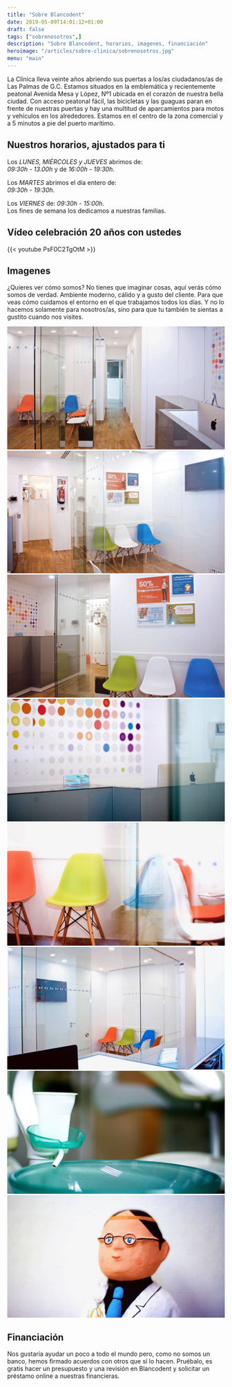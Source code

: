 ```yaml
---
title: "Sobre Blancodent"
date: 2019-05-09T14:01:12+01:00
draft: false
tags: ["sobrenosotros",]
description: "Sobre Blancodent, horarios, imagenes, financiación"
heroimage: "/articles/sobre-clinica/sobrenosotros.jpg"
menu: "main"
---
```


La Clínica lleva veinte años abriendo sus puertas a los/as ciudadanos/as de Las Palmas de G.C. Estamos situados en la emblemática y recientemente peatonal Avenida Mesa y López, Nº1 ubicada en el corazón de nuestra bella ciudad. Con acceso peatonal fácil, las bicicletas y las guaguas paran en frente de nuestras puertas y hay una multitud de aparcamientos para motos y vehículos en los alrededores. Estamos en el centro de la zona comercial y a 5 minutos a pie del puerto marítimo.

<h2 id="horarios"> Nuestros horarios, ajustados para ti</h2>

Los *LUNES, MIÉRCOLES y JUEVES* abrimos de:  
*09:30h - 13.00h* y de *16:00h - 19:30h*.  

Los *MARTES* abrimos el día entero de:  
*09:30h - 19:30h*.  

Los *VIERNES* de: *09:30h - 15:00h*.  
Los fines de semana los dedicamos a nuestras familias.

## Vídeo celebración 20 años con ustedes

{{< youtube PsF0C2TgOtM >}}

## Imagenes
¿Quieres ver cómo somos? No tienes que imaginar cosas, aquí verás cómo somos de verdad. Ambiente moderno, cálido y a gusto del cliente. Para que veas cómo cuidamos el entorno en el que trabajamos todos los días. Y no lo hacemos solamente para nosotros/as, sino para que tu también te sientas a gustito cuando nos visites.

<img class="image-full-width" src="cl-1.jpg" alt=""> <br>
<img class="image-full-width" src="cl-2.jpg" alt=""> <br>
<img class="image-full-width" src="cl-3.jpg" alt=""> <br>
<img class="image-full-width" src="cl-4.jpg" alt=""> <br>
<img class="image-full-width" src="cl-5.jpg" alt=""> <br>
<img class="image-full-width" src="cl-6.jpg" alt=""> <br>
<img class="image-full-width" src="cl-7.jpg" alt=""> <br>
<img class="image-full-width" src="cl-8.jpg" alt=""> <br>

## Financiación
Nos gustaría ayudar un poco a todo el mundo pero, como no somos un banco, hemos firmado acuerdos con otros que sí lo hacen. Pruébalo, es gratis hacer un presupuesto y una revisión en Blancodent y solicitar un préstamo online a nuestras financieras.